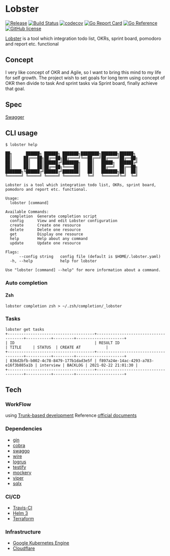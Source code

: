 # Lobster

[![Release](https://img.shields.io/github/release/blackhorseya/lobster)](https://github.com/blackhorseya/lobster/releases/latest)
[![Build Status](https://travis-ci.com/blackhorseya/lobster.svg?branch=main)](https://travis-ci.com/blackhorseya/lobster)
[![codecov](https://codecov.io/gh/blackhorseya/lobster/branch/main/graph/badge.svg?token=DJHL70E6ZT)](https://codecov.io/gh/blackhorseya/lobster)
[![Go Report Card](https://goreportcard.com/badge/github.com/blackhorseya/lobster)](https://goreportcard.com/report/github.com/blackhorseya/lobster)
[![Go Reference](https://pkg.go.dev/badge/github.com/blackhorseya/lobster)](https://pkg.go.dev/github.com/blackhorseya/lobster)
[![GitHub license](https://img.shields.io/github/license/blackhorseya/lobster)](https://github.com/blackhorseya/lobster/blob/main/LICENSE)

[Lobster](https://lobster.seancheng.space) is a tool which integration todo list, OKRs, sprint board, pomodoro and
report etc. functional

## Concept

I very like concept of OKR and Agile, so I want to bring this mind to my life for self growth. The project wish to set
goals for long term using concept of OKR then divide to task And sprint tasks via Sprint board, finally achieve that
goal.

## Spec

[Swagger](https://lobster.seancheng.space/api/docs/index.html)

## CLI usage

```shell
$ lobster help

██╗      ██████╗ ██████╗ ███████╗████████╗███████╗██████╗ 
██║     ██╔═══██╗██╔══██╗██╔════╝╚══██╔══╝██╔════╝██╔══██╗
██║     ██║   ██║██████╔╝███████╗   ██║   █████╗  ██████╔╝
██║     ██║   ██║██╔══██╗╚════██║   ██║   ██╔══╝  ██╔══██╗
███████╗╚██████╔╝██████╔╝███████║   ██║   ███████╗██║  ██║
╚══════╝ ╚═════╝ ╚═════╝ ╚══════╝   ╚═╝   ╚══════╝╚═╝  ╚═╝

Lobster is a tool which integration todo list, OKRs, sprint board, pomodoro and report etc. functional.

Usage:
  lobster [command]

Available Commands:
  completion  Generate completion script
  config      View and edit Lobster configuration
  create      Create one resource
  delete      Delete one resource
  get         Display one resource
  help        Help about any command
  update      Update one resource

Flags:
      --config string   config file (default is $HOME/.lobster.yaml)
  -h, --help            help for lobster

Use "lobster [command] --help" for more information about a command.

```

### Auto completion

#### Zsh

```shell
lobster completion zsh > ~/.zsh/completion/_lobster
```

### Tasks

```shell
lobster get tasks
+--------------------------------------+--------------------------------------+-----------+---------+---------------------+
| ID                                   | RESULT ID                            | TITLE     | STATUS  | CREATE AT           |
+--------------------------------------+--------------------------------------+-----------+---------+---------------------+
| 836d2bfb-b002-4c78-8479-177b1dad3e5f | f897a24e-14ac-4293-a783-e16f3b885a1b | interview | BACKLOG | 2021-02-22 21:01:30 |
+--------------------------------------+--------------------------------------+-----------+---------+---------------------+
```

## Tech

### WorkFlow

using [Trunk-based development](https://blog.seancheng.space/posts/what-is-trunk-based-development)
Reference [official documents](https://cloud.google.com/solutions/devops/devops-tech-trunk-based-development)

### Dependencies

- [gin](https://github.com/gin-gonic/gin)
- [cobra](https://github.com/spf13/cobra)
- [swaggo](https://github.com/swaggo/swag)
- [wire](https://github.com/google/wire)
- [logrus](https://github.com/sirupsen/logrus)
- [testify](https://github.com/stretchr/testify)
- [mockery](https://github.com/vektra/mockery)
- [viper](https://github.com/spf13/viper)
- [sqlx](https://github.com/jmoiron/sqlx)

### CI/CD

- [Travis-CI](https://travis-ci.com/blackhorseya/lobster)
- [Helm 3](https://helm.sh/)
- [Terraform](https://www.terraform.io/)

### Infrastructure

- [Google Kubernetes Engine](https://cloud.google.com/kubernetes-engine)
- [Cloudflare](https://www.cloudflare.com/zh-tw/)
